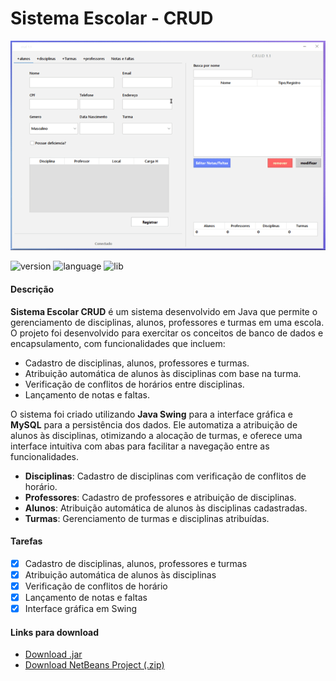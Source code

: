 # Sistema Escolar - CRUD
<img id='right' src='crud.gif' alt='Gif do Projeto'>

<div id='dados'>
  <div id="left">

  ![version](https://img.shields.io/badge/version-1.0.0-brightgreen)
  ![language](https://img.shields.io/badge/language-Java-blue)
  ![lib](https://img.shields.io/badge/libs-Swing%20%7C%20MySQL-orange)

  #### Descrição
  **Sistema Escolar CRUD** é um sistema desenvolvido em Java que permite o gerenciamento de disciplinas, alunos, professores e turmas em uma escola. O projeto foi desenvolvido para exercitar os conceitos de banco de dados e encapsulamento, com funcionalidades que incluem:

  - Cadastro de disciplinas, alunos, professores e turmas.
  - Atribuição automática de alunos às disciplinas com base na turma.
  - Verificação de conflitos de horários entre disciplinas.
  - Lançamento de notas e faltas.

  O sistema foi criado utilizando **Java Swing** para a interface gráfica e **MySQL** para a persistência dos dados. Ele automatiza a atribuição de alunos às disciplinas, otimizando a alocação de turmas, e oferece uma interface intuitiva com abas para facilitar a navegação entre as funcionalidades.

  - **Disciplinas**: Cadastro de disciplinas com verificação de conflitos de horário.
  - **Professores**: Cadastro de professores e atribuição de disciplinas.
  - **Alunos**: Atribuição automática de alunos às disciplinas cadastradas.
  - **Turmas**: Gerenciamento de turmas e disciplinas atribuídas.

  #### Tarefas

  - [x] Cadastro de disciplinas, alunos, professores e turmas
  - [x] Atribuição automática de alunos às disciplinas
  - [x] Verificação de conflitos de horário
  - [x] Lançamento de notas e faltas
  - [x] Interface gráfica em Swing

  #### Links para download

  - [Download .jar](crud.jar)
  - [Download NetBeans Project (.zip)](crud.zip)

  </div>

</div>
